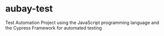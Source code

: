 # aubay-test

Test Automation Project using the JavaScript programming language and the Cypress Framework for automated testing
